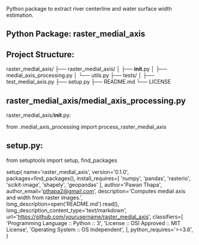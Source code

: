 Python package to extract river centerline and water surface width estimation.

## Python Package: raster_medial_axis

## Project Structure:

raster_medial_axis/
├── raster_medial_axis/
│   ├── __init__.py
│   ├── medial_axis_processing.py
│   └── utils.py
├── tests/
│   ├── test_medial_axis.py
├── setup.py
├── README.md
└── LICENSE
## raster_medial_axis/medial_axis_processing.py

raster_medial_axis/__init__.py:

from .medial_axis_processing import process_raster_medial_axis

## setup.py:

from setuptools import setup, find_packages

setup(
    name='raster_medial_axis',
    version='0.1.0',
    packages=find_packages(),
    install_requires=[
        'numpy',
        'pandas',
        'rasterio',
        'scikit-image',
        'shapely',
        'geopandas'
    ],
    author='Pawan Thapa',
    author_email='pthapa2@gmail.com',
    description='Computes medial axis and width from raster images.',
    long_description=open('README.md').read(),
    long_description_content_type='text/markdown',
    url='https://github.com/yourusername/raster_medial_axis',
    classifiers=[
        'Programming Language :: Python :: 3',
        'License :: OSI Approved :: MIT License',
        'Operating System :: OS Independent',
    ],
    python_requires='>=3.6',
)

